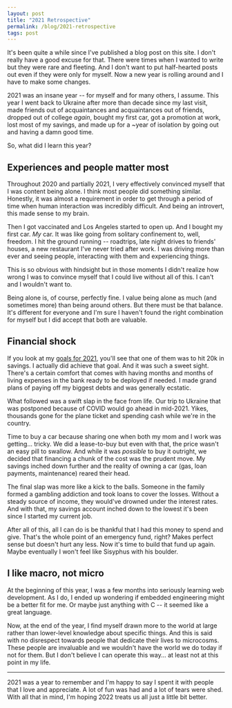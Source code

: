 ```yaml
---
layout: post
title: "2021 Retrospective"
permalink: /blog/2021-retrospective
tags: post
---
```


It's been quite a while since I've published a blog post on this site. I don't really have a good excuse for that. There were times when I wanted to write but they were rare and fleeting. And I don't want to put half-hearted posts out even if they were only for myself. Now a new year is rolling around and I have to make some changes.

2021 was an insane year -- for myself and for many others, I assume. This year I went back to Ukraine after more than decade since my last visit, made friends out of acquaintances and acquaintances out of friends, dropped out of college *again*, bought my first car, got a promotion at work, lost most of my savings, and made up for a ~year of isolation by going out and having a damn good time.

So, what did I learn this year?

## Experiences and people matter most
Throughout 2020 and partially 2021, I very effectively convinced myself that I was content being alone. I think most people did something similar. Honestly, it was almost a requirement in order to get through a period of time when human interaction was incredibly difficult. And being an introvert, this made sense to my brain.

Then I got vaccinated and Los Angeles started to open up. And I bought my first car. *My* car. It was like going from solitary confinement to, well, freedom. I hit the ground running -- roadtrips, late night drives to friends' houses, a new restaurant I've never tried after work. I was driving more than ever and seeing people, interacting with them and experiencing things.

This is so obvious with hindsight but in those moments I didn't realize how wrong I was to convince myself that I could live without all of this. I can't and I wouldn't want to.

Being alone is, of course, perfectly fine. I value being alone as much (and sometimes more) than being around others. But there must be that balance. It's different for everyone and I'm sure I haven't found the right combination for myself but I did accept that both are valuable.

## Financial shock
If you look at my [goals for 2021](/blog/2021-goals), you'll see that one of them was to hit 20k in savings. I actually did achieve that goal. And it was such a sweet sight. There's a certain comfort that comes with having months and months of living expenses in the bank ready to be deployed if needed. I made grand plans of paying off my biggest debts and was generally ecstatic.

What followed was a swift slap in the face from life. Our trip to Ukraine that was postponed because of COVID would go ahead in mid-2021. Yikes, thousands gone for the plane ticket and spending cash while we're in the country.

Time to buy a car because sharing one when both my mom and I work was getting... tricky. We did a lease-to-buy but even with that, the price wasn't an easy pill to swallow. And while it was *possible* to buy it outright, we decided that financing a chunk of the cost was the prudent move. My savings inched down further and the reality of owning a car (gas, loan payments, maintenance) reared their head.

The final slap was more like a kick to the balls. Someone in the family formed a gambling addiction and took loans to cover the losses. Without a steady source of income, they would've drowned under the interest rates. And with that, my savings account inched down to the lowest it's been since I started my current job.

After all of this, all I can do is be thankful that I had this money to spend and give. That's the whole point of an emergency fund, right? Makes perfect sense but doesn't hurt any less. Now it's time to build that fund up again. Maybe eventually I won't feel like Sisyphus with his boulder.

## I like macro, not micro
At the beginning of this year, I was a few months into seriously learning web development. As I do, I ended up wondering if embedded engineering might be a better fit for me. Or maybe just anything with C -- it seemed like a great language.

Now, at the end of the year, I find myself drawn more to the world at large rather than lower-level knowledge about specific things. And this is said with no disrespect towards people that dedicate their lives to microcosms. These people are invaluable and we wouldn't have the world we do today if not for them. But I don't believe I can operate this way... at least not at this point in my life.

---
2021 was a year to remember and I'm happy to say I spent it with people that I love and appreciate. A lot of fun was had and a lot of tears were shed. With all that in mind, I'm hoping 2022 treats us all just a little bit better.